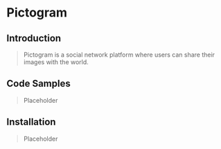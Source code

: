 # Pictogram

## Introduction

> Pictogram is a social network platform where users can share their images with the world.

## Code Samples

> Placeholder

## Installation

> Placeholder